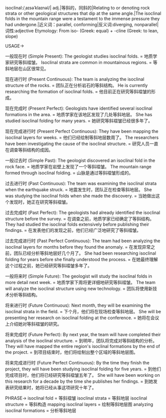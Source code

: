 isoclinal:/ˌaɪsəˈklaɪnəl/| adj.|等斜的，同斜的|Relating to or denoting rock strata or other geological structures that dip at the same angle.|The isoclinal folds in the mountain range were a testament to the immense pressure they had undergone.|近义词：parallel, conforming|反义词:diverging, nonparallel|词性:adjective
Etymology: From iso- (Greek: equal) + -cline (Greek: to lean, slope)

USAGE->

一般现在时 (Simple Present):
The geologist studies isoclinal folds. = 地质学家研究等斜褶皱。
Isoclinal strata are common in mountainous regions. = 等斜地层在山区很常见。

现在进行时 (Present Continuous):
The team is analyzing the isoclinal structure of the rocks. = 团队正在分析岩石的等斜结构。
He is currently researching the formation of isoclinal folds. = 他目前正在研究等斜褶皱的形成。

现在完成时 (Present Perfect):
Geologists have identified several isoclinal formations in the area. = 地质学家在该地区发现了几处等斜地层。
She has studied isoclinal folding for many years. = 她研究等斜褶皱已经很多年了。

现在完成进行时 (Present Perfect Continuous):
They have been mapping the isoclinal layers for weeks. = 他们已经绘制等斜地层数周了。
The researchers have been investigating the cause of the isoclinal structure. = 研究人员一直在调查等斜结构的成因。

一般过去时 (Simple Past):
The geologist discovered an isoclinal fold in the rock face. = 地质学家在岩壁上发现了一个等斜褶皱。
The mountain range formed through isoclinal folding. = 山脉是通过等斜褶皱形成的。

过去进行时 (Past Continuous):
The team was examining the isoclinal strata when the earthquake struck. = 地震发生时，团队正在检查等斜地层。
She was studying the isoclinal folds when she made the discovery. = 当她做出这个发现时，她正在研究等斜褶皱。

过去完成时 (Past Perfect):
The geologists had already identified the isoclinal structure before the survey. = 在调查之前，地质学家已经确定了等斜结构。
They had studied the isoclinal folds extensively before publishing their findings. = 在发表他们的发现之前，他们已经广泛地研究了等斜褶皱。

过去完成进行时 (Past Perfect Continuous):
The team had been analyzing the isoclinal layers for months before they found the anomaly. = 在发现异常之前，团队已经分析等斜地层好几个月了。
She had been researching isoclinal folding for years before she finally understood the process. = 在她最终理解这个过程之前，她已经研究等斜褶皱多年了。

一般将来时 (Simple Future):
The geologist will study the isoclinal folds in more detail next week. = 地质学家下周将更详细地研究等斜褶皱。
The team will analyze the isoclinal structure using new technology. = 团队将使用新技术分析等斜结构。

将来进行时 (Future Continuous):
Next month, they will be examining the isoclinal strata in the field. = 下个月，他们将在现场检查等斜地层。
She will be presenting her research on isoclinal folding at the conference. = 她将在会议上介绍她对等斜褶皱的研究。

将来完成时 (Future Perfect):
By next year, the team will have completed their analysis of the isoclinal structure. = 到明年，团队将完成对等斜结构的分析。
They will have mapped the entire region's isoclinal formations by the end of the project. = 到项目结束时，他们将绘制出整个区域的等斜地层图。

将来完成进行时 (Future Perfect Continuous):
By the time they finish the project, they will have been studying isoclinal folding for five years. = 到他们完成项目时，他们将已经研究等斜褶皱五年了。
She will have been working on this research for a decade by the time she publishes her findings. = 到她发表研究结果时，她将已经从事这项研究十年了。


PHRASE->
isoclinal fold = 等斜褶皱
isoclinal strata = 等斜地层
isoclinal structure = 等斜构造
mapping isoclinal layers = 绘制等斜地层图
analyzing isoclinal formations = 分析等斜地层
